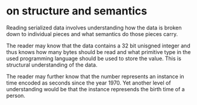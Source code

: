 # on structure and semantics

Reading serialized data involves understanding how the data is broken down to individual pieces and what semantics do those pieces carry.

The reader may know that the data contains a 32 bit unisgned integer and thus knows how many bytes should be read and what primitive type in the used programming language should be used to store the value. This is structural understanding of the data.

The reader may further know that the number represents an instance in time encoded as seconds since the year 1970. Yet another level of understanding would be that the instance represends the birth time of a person.